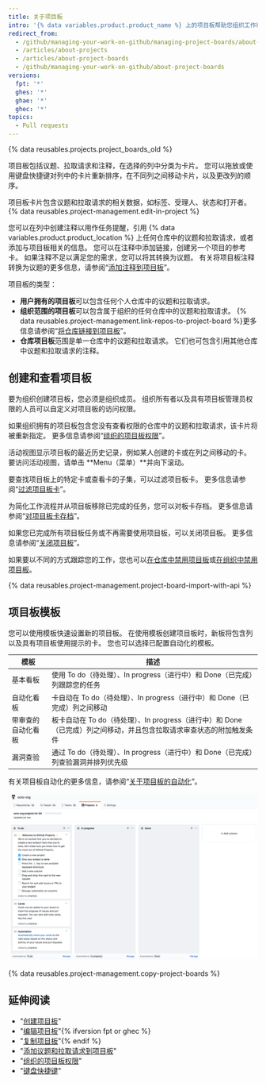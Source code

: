 ```yaml
---
title: 关于项目板
intro: '{% data variables.product.product_name %} 上的项目板帮助您组织工作和排列工作的优先级。 您可以为特定功能工作、全面的路线图甚至发布检查列表创建项目板。 通过项目板可以灵活地创建适合需求的自定义工作流程。'
redirect_from:
  - /github/managing-your-work-on-github/managing-project-boards/about-project-boards
  - /articles/about-projects
  - /articles/about-project-boards
  - /github/managing-your-work-on-github/about-project-boards
versions:
  fpt: '*'
  ghes: '*'
  ghae: '*'
  ghec: '*'
topics:
  - Pull requests
---
```


{% data reusables.projects.project_boards_old %}

项目板包括议题、拉取请求和注释，在选择的列中分类为卡片。 您可以拖放或使用键盘快捷键对列中的卡片重新排序，在不同列之间移动卡片，以及更改列的顺序。

项目板卡片包含议题和拉取请求的相关数据，如标签、受理人、状态和打开者。 {% data reusables.project-management.edit-in-project %}

您可以在列中创建注释以用作任务提醒，引用 {% data variables.product.product_location %} 上任何仓库中的议题和拉取请求，或者添加与项目板相关的信息。 您可以在注释中添加链接，创建另一个项目的参考卡。 如果注释不足以满足您的需求，您可以将其转换为议题。 有关将项目板注释转换为议题的更多信息，请参阅“[添加注释到项目板](/articles/adding-notes-to-a-project-board)”。

项目板的类型：

- **用户拥有的项目板**可以包含任何个人仓库中的议题和拉取请求。
- **组织范围的项目板**可以包含属于组织的任何仓库中的议题和拉取请求。  {% data reusables.project-management.link-repos-to-project-board %}更多信息请参阅“[将仓库链接到项目板](/articles/linking-a-repository-to-a-project-board)”。
- **仓库项目板**范围是单一仓库中的议题和拉取请求。 它们也可包含引用其他仓库中议题和拉取请求的注释。

## 创建和查看项目板

要为组织创建项目板，您必须是组织成员。 组织所有者以及具有项目板管理员权限的人员可以自定义对项目板的访问权限。

如果组织拥有的项目板包含您没有查看权限的仓库中的议题和拉取请求，该卡片将被重新指定。  更多信息请参阅“[组织的项目板权限](/articles/project-board-permissions-for-an-organization)”。

活动视图显示项目板的最近历史记录，例如某人创建的卡或在列之间移动的卡。 要访问活动视图，请单击 **Menu（菜单）**并向下滚动。

要查找项目板上的特定卡或查看卡的子集，可以过滤项目板卡。 更多信息请参阅“[过滤项目板卡](/articles/filtering-cards-on-a-project-board)”。

为简化工作流程并从项目板移除已完成的任务，您可以对板卡存档。 更多信息请参阅“[对项目板卡存档](/articles/archiving-cards-on-a-project-board)”。

如果您已完成所有项目板任务或不再需要使用项目板，可以关闭项目板。 更多信息请参阅“[关闭项目板](/articles/closing-a-project-board)”。

如果要以不同的方式跟踪您的工作，您也可以[在仓库中禁用项目板](/articles/disabling-project-boards-in-a-repository)或[在组织中禁用项目板](/articles/disabling-project-boards-in-your-organization)。

{% data reusables.project-management.project-board-import-with-api %}

## 项目板模板

您可以使用模板快速设置新的项目板。 在使用模板创建项目板时，新板将包含列以及具有项目板使用提示的卡。 您也可以选择已配置自动化的模板。

| 模板        | 描述                                                                    |
| --------- | --------------------------------------------------------------------- |
| 基本看板      | 使用 To do（待处理）、In progress（进行中）和 Done（已完成）列跟踪您的任务                      |
| 自动化看板     | 卡自动在 To do（待处理）、In progress（进行中）和 Done（已完成）列之间移动                      |
| 带审查的自动化看板 | 板卡自动在 To do（待处理）、In progress（进行中）和 Done（已完成）列之间移动，并且包含拉取请求审查状态的附加触发条件 |
| 漏洞查验      | 通过 To do（待处理）、In progress（进行中）和 Done（已完成）列查验漏洞并排列优先级                  |

有关项目板自动化的更多信息，请参阅“[关于项目板的自动化](/articles/about-automation-for-project-boards)”。

![带看板模板的项目板](/assets/images/help/projects/project-board-basic-kanban-template.png)

{% data reusables.project-management.copy-project-boards %}

## 延伸阅读

- "[创建项目板](/articles/creating-a-project-board)"
- "[编辑项目板](/articles/editing-a-project-board)"{% ifversion fpt or ghec %}
- "[复制项目板](/articles/copying-a-project-board)"{% endif %}
- "[添加议题和拉取请求到项目板](/articles/adding-issues-and-pull-requests-to-a-project-board)"
- "[组织的项目板权限](/articles/project-board-permissions-for-an-organization)"
- "[键盘快捷键](/articles/keyboard-shortcuts/#project-boards)"
